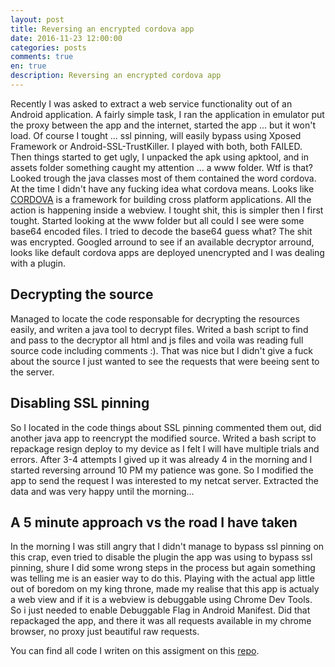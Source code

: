 ```yaml
---
layout: post
title: Reversing an encrypted cordova app
date: 2016-11-23 12:00:00
categories: posts
comments: true
en: true
description: Reversing an encrypted cordova app
---
```


Recently I was asked to extract a web service functionality out of an Android application. A fairly simple task, I ran the application in emulator put the proxy between the app and the internet,
started the app ... but it won't load. Of course I tought ... ssl pinning, will easily bypass using Xposed Framework or Android-SSL-TrustKiller. I played with both, both FAILED.
Then things started to get ugly, I unpacked the apk using apktool, and in assets folder something caught my attention ... a www folder. Wtf is that? Looked trough the java classes most of them
contained the word cordova.
At the time I didn't have any fucking idea what cordova means. Looks like [CORDOVA] is a framework for building cross platform applications. All the action is happening inside a webview.
I tought shit, this is simpler then I first tought. Started looking at the www folder but all could I see were some base64 encoded files. I tried to decode the base64 guess what? 
The shit was encrypted. Googled arround to see if an available decryptor arround, looks like default cordova apps are deployed unencrypted and I was dealing with a plugin. 

## Decrypting the source

Managed to locate the code responsable for decrypting the resources easily, and writen a java tool to decrypt files. Writed a bash script to find and pass to the decryptor all html and js files and voila 
was reading full source code including comments :). That was nice but I didn't give a fuck about the source I just wanted to see the requests that were beeing sent to the server.

## Disabling SSL pinning 

So I located in the code things about SSL pinning commented them out, did another java app to reencrypt the modified source. Writed a bash script to repackage resign deploy to my device as I felt I will have multiple trials and errors.
After 3-4 attempts I gived up it was already 4 in the morning and I started reversing arround 10 PM my patience was gone. So I modified the app to send the request I was interested to my netcat server. Extracted the data and was very happy
until the morning...

## A 5 minute approach vs the road I have taken

In the morning I was still angry that I didn't manage to bypass ssl pinning on this crap, even tried to disable the plugin the app was using to bypass ssl pinning, shure I did some wrong steps in the process but again something was telling me is an easier way to do this.
Playing with the actual app little out of boredom on my king throne, made my realise that this app is actualy a web view and if it is a webview is debuggable using Chrome Dev Tools. So i just needed to enable Debuggable Flag in Android Manifest. Did that repackaged the app,
and there it was all requests available in my chrome browser, no proxy just beautiful raw requests.

You can find all code I writen on this assigment on this [repo].

[CORDOVA]: https://cordova.apache.org/
[repo]: https://github.com/blacksheepvision/reversing-cordova-app
